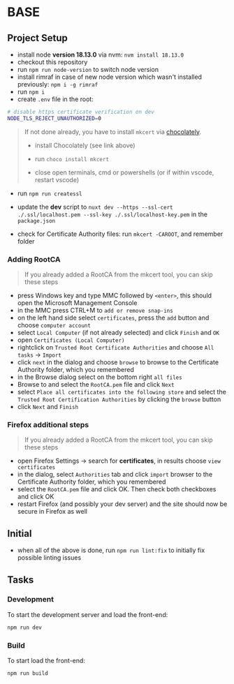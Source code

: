 # BASE

## Project Setup

- install node **version 18.13.0** via nvm: `nvm install 18.13.0`
- checkout this repository
- run `npm run node-version` to switch node version
- install rimraf in case of new node version which wasn't installed previously: `npm i -g rimraf`
- run `npm i`
- create `.env` file in the root:

```bash
# disable https certificate verification on dev
NODE_TLS_REJECT_UNAUTHORIZED=0
```

> If not done already, you have to install `mkcert` via [chocolately](https://chocolatey.org/install).
>
> - install Chocolately (see link above)
>
> - run `choco install mkcert`
> - close open terminals, cmd or powershells (or if within vscode, restart vscode)

- run `npm run createssl`
- update the **dev** script to `nuxt dev --https --ssl-cert ./.ssl/localhost.pem --ssl-key ./.ssl/localhost-key.pem` in the `package.json`

- check for Certificate Authority files: run `mkcert -CAROOT`, and remember folder

### Adding RootCA

> If you already added a RootCA from the mkcert tool, you can skip these steps

- press Windows key and type MMC followed by `<enter>`, this should open the Microsoft Management Console
- in the MMC press CTRL+M to `add or remove snap-ins`
- on the left hand side select `certificates`, press the `add` button and choose `computer account`
- select `Local Computer` (if not already selected) and click `Finish` and `OK`
- open `Certificates (Local Computer)`
- rightclick on `Trusted Root Certificate Authorities` and choose `All tasks` → `Import`
- click `next` in the dialog and choose `browse` to browse to the Certificate Authority folder, which you remembered
- in the Browse dialog select on the bottom right `all files`
- Browse to and select the `RootCA.pem` file and click `Next`
- select `Place all certificates into the following store` and select the `Trusted Root Certification Authorities` by clicking the `browse` button
- click `Next` and `Finish`

### Firefox additional steps

> If you already added a RootCA from the mkcert tool, you can skip these steps

- open Firefox Settings -> search for **certificates**, in results choose `view certificates`
- in the dialog, select `Authorities` tab and click `import` browser to the Certificate Authority folder, which you remembered
- select the `RootCA.pem` file and click OK. Then check both checkboxes and click OK
- restart Firefox (and possibly your dev server) and the site should now be secure in Firefox as well

## Initial

- when all of the above is done, run `npm run lint:fix` to initially fix possible linting issues

## Tasks

### Development

To start the development server and load the front-end:

```bash
npm run dev
```

### Build

To start load the front-end:

```bash
npm run build
```
